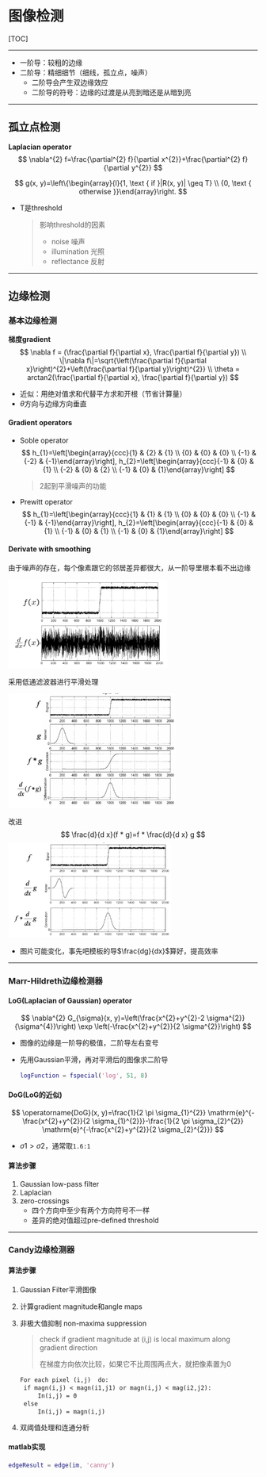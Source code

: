 # 图像检测

[TOC]

------

- 一阶导：较粗的边缘
- 二阶导：精细细节（细线，孤立点，噪声）
  - 二阶导会产生双边缘效应
  - 二阶导的符号：边缘的过渡是从亮到暗还是从暗到亮

------

## 孤立点检测

**Laplacian operator**
$$
\nabla^{2} f=\frac{\partial^{2} f}{\partial x^{2}}+\frac{\partial^{2} f}{\partial y^{2}}
$$

$$
g(x, y)=\left\{\begin{array}{l}{1, \text { if }|R(x, y)| \geq T} \\ {0, \text { otherwise }}\end{array}\right.
$$

- T是threshold

  > 影响threshold的因素
  >
  > - noise 噪声
  > - illumination 光照
  > - reflectance 反射

------

## 边缘检测

### 基本边缘检测

**梯度gradient**
$$
\nabla f = (\frac{\partial f}{\partial x}, \frac{\partial f}{\partial y}) \\
\|\nabla f\|=\sqrt{\left(\frac{\partial f}{\partial x}\right)^{2}+\left(\frac{\partial f}{\partial y}\right)^{2}} \\
\theta = arctan2(\frac{\partial f}{\partial x}, \frac{\partial f}{\partial y})
$$

- 近似：用绝对值求和代替平方求和开根（节省计算量）
- $\theta$方向与边缘方向垂直

#### Gradient operators

- Soble operator
  $$
  h_{1}=\left[\begin{array}{ccc}{1} & {2} & {1} \\ {0} & {0} & {0} \\ {-1} & {-2} & {-1}\end{array}\right], h_{2}=\left[\begin{array}{ccc}{-1} & {0} & {1} \\ {-2} & {0} & {2} \\ {-1} & {0} & {1}\end{array}\right]
  $$
  
  > 2起到平滑噪声的功能
  
  
  
- Prewitt operator
  $$
  h_{1}=\left[\begin{array}{ccc}{1} & {1} & {1} \\ {0} & {0} & {0} \\ {-1} & {-1} & {-1}\end{array}\right], h_{2}=\left[\begin{array}{ccc}{-1} & {0} & {1} \\ {-1} & {0} & {1} \\ {-1} & {0} & {1}\end{array}\right]
  $$

#### Derivate with smoothing

由于噪声的存在，每个像素跟它的邻居差异都很大，从一阶导里根本看不出边缘

<img src="ScreenShots/Derivate_with_smoothing1.png" alt="image-20191229110423139" style="zoom: 33%;" />

采用低通滤波器进行平滑处理

<img src="ScreenShots/Derivate_with_smoothing2.png" alt="image-20191229110443561" style="zoom:33%;" />

改进
$$
\frac{d}{d x}(f * g)=f * \frac{d}{d x} g
$$
<img src="ScreenShots/Derivate_with_smoothing3.png" alt="image-20191229110611147" style="zoom:33%;" />

- 图片可能变化，事先吧模板的导$\frac{dg}{dx}$算好，提高效率

------

### Marr-Hildreth边缘检测器

#### LoG(Laplacian of Gaussian) operator

$$
\nabla^{2} G_{\sigma}(x, y)=\left(\frac{x^{2}+y^{2}-2 \sigma^{2}}{\sigma^{4}}\right) \exp \left(-\frac{x^{2}+y^{2}}{2 \sigma^{2}}\right)
$$

- 图像的边缘是一阶导的极值，二阶导左右变号

- 先用Gaussian平滑，再对平滑后的图像求二阶导

  ```matlab
  logFunction = fspecial('log', 51, 8)
  ```

#### DoG(LoG的近似)

$$
\operatorname{DoG}(x, y)=\frac{1}{2 \pi \sigma_{1}^{2}} \mathrm{e}^{-\frac{x^{2}+y^{2}}{2 \sigma_{1}^{2}}}-\frac{1}{2 \pi \sigma_{2}^{2}} \mathrm{e}^{-\frac{x^{2}+y^{2}}{2 \sigma_{2}^{2}}}
$$

- $\sigma1 > \sigma2$，通常取`1.6:1`

#### 算法步骤

1. Gaussian low-pass filter
2. Laplacian
3. zero-crossings
   - 四个方向中至少有两个方向符号不一样
   - 差异的绝对值超过pre-defined threshold

------

### Candy边缘检测器

#### 算法步骤

1. Gaussian Filter平滑图像

2. 计算gradient magnitude和angle maps

3. 非极大值抑制 non-maxima suppression

   > check if gradient magnitude at (i,j) is local maximum along gradient direction
   >
   > 在梯度方向依次比较，如果它不比周围两点大，就把像素置为0

   

   ```
   For each pixel (i,j)  do:
   	if magn(i,j) < magn(i1,j1) or magn(i,j) < mag(i2,j2):
   		In(i,j) = 0
   	else
   		In(i,j) = magn(i,j)
   ```

4. 双阈值处理和连通分析

#### matlab实现

```matlab
edgeResult = edge(im, 'canny')
```

